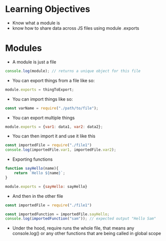 # Learning Objectives
- Know what a module is 
- know how to share data across JS files using module .exports

# Modules

- A module is just a file
```js
console.log(module); // returns a unique object for this file
```
- You can export things from a file like so:
```js
module.exports = thingToExport;
```
- You can import things like so:
```js
const varName = require("./path/to/file");
```
- You can export multiple things
```js
module.exports = {var1: data1, var2: data2};
```
- You can then import it and use it like this
```js
const importedFile = require("./file1")
console.log(importedFile.var1, importedFile.var2);
```
- Exporting functions
```js
function sayHello(name){
	return `Hello ${name}`;	
}

module.exports = {sayHello: sayHello}
```
- And then in the other file
```js
const importedFile = require("./file1")

const importedFunction = importedFile.sayHello;
console.log(importedFunction("sam")); // expected output "Hello Sam"
```

- Under the hood, require runs the whole file, that means any console.log() or any other functions that are being called in global scope